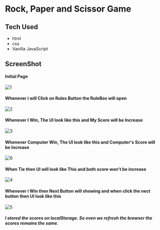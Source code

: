 ﻿# Rock, Paper and Scissor Game

## Tech Used
  - html
  - css
  - Vanilla JavaScript

## ScreenShot

#### Initial Page
![1](https://github.com/ruchipratihast/cuvette-micro_project_3/assets/132348008/033b0d6a-55d8-4f27-838f-f835f4a7f4c2)

#### Whenever i will Click on Rules Button the RuleBox will open 
![2](https://github.com/ruchipratihast/cuvette-micro_project_3/assets/132348008/da640fb0-e6f7-4168-a656-58a237f3ad57)

#### Whenever I Win, The UI look like this and My Score will be Increase
![3](https://github.com/ruchipratihast/cuvette-micro_project_3/assets/132348008/af46912a-9e42-4c54-a9cf-1d7f9ae5e65c)

#### Whenever Computer Win, The UI look like this and Computer's Score will be Increase
![6](https://github.com/ruchipratihast/cuvette-micro_project_3/assets/132348008/d5375ec7-db40-4761-9af5-a6206cb6d9c9)

#### When Tie then UI will look like This and both score won't be increase
![4](https://github.com/ruchipratihast/cuvette-micro_project_3/assets/132348008/f464e221-2b38-4c05-8beb-dae82437f02b)

#### Whenever i Win then Next Button will showing and when click the nect button then UI look like this
![5](https://github.com/ruchipratihast/cuvette-micro_project_3/assets/132348008/11190269-092a-4c3e-b5d1-fec83937880b)


##### I stored the scores on localStorage. So even we refresh the browser the scores remains the same.

